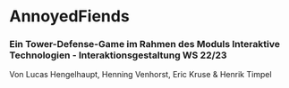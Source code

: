 # AnnoyedFiends

### Ein Tower-Defense-Game im Rahmen des Moduls Interaktive Technologien - Interaktionsgestaltung WS 22/23

Von Lucas Hengelhaupt, Henning Venhorst, Eric Kruse & Henrik Timpel